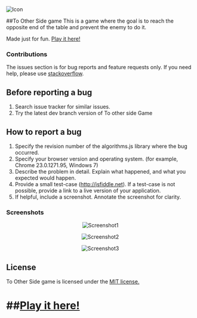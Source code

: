 <img src="http://frontendjs.info/images/iconGit.png" alt="Icon"/>

##To Other Side game
This is a game where the goal is to reach the opposite end of the table and prevent the enemy to do it.

Made just for fun. [Play it here!](http://frontendjs.info/to_other_side/)


### Contributions

The issues section is for bug reports and feature requests only. If you need help, please use [stackoverflow](http://stackoverflow.com/questions/tagged/ToOtherSideGame).


Before reporting a bug
---
1. Search issue tracker for similar issues.
2. Try the latest dev branch version of To other side Game


How to report a bug
---
1. Specify the revision number of the algorithms.js library where the bug occurred.
2. Specify your browser version and operating system. (for example, Chrome 23.0.1271.95, Windows 7)
3. Describe the problem in detail. Explain what happened, and what you expected would happen.
4. Provide a small test-case (http://jsfiddle.net). If a test-case is not possible, provide a link to a live version of your application.
5. If helpful, include a screenshot. Annotate the screenshot for clarity.


### Screenshots

<p align="center">
  <img src="http://frontendjs.info/images/bg/Screenshot1.jpg" alt="Screenshot1"/>
</p>

<p align="center">
  <img src="http://frontendjs.info/images/bg/Screenshot2.jpg" alt="Screenshot2"/>
</p>

<p align="center">
  <img src="http://frontendjs.info/images/bg/Screenshot3.jpg" alt="Screenshot3"/>
</p>

## License
To Other Side game is licensed under the [MIT license.](https://github.com/sindes255/ToOtherSideGame/blob/master/LICENSE.txt)

##[Play it here!](http://frontendjs.info/to_other_side/)
========




